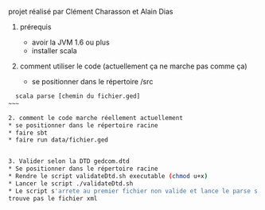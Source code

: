 projet réalisé par Clément Charasson et Alain Dias

1. prérequis
	* avoir la JVM 1.6 ou plus
	* installer scala

2. comment utiliser le code (actuellement ça ne marche pas comme ça)
	* se positionner dans le répertoire /src

  ~~~~sh
	scala parse [chemin du fichier.ged]
  ~~~

2. comment le code marche réellement actuellement
  * se positionner dans le répertoire racine
  * faire sbt
  * faire run data/fichier.ged


3. Valider selon la DTD gedcom.dtd
  * Se positionner dans le répertoire racine
  * Rendre le script validateDtd.sh executable (chmod u+x)
  * Lancer le script ./validateDtd.sh
  * Le script s'arrete au premier fichier non valide et lance le parse s'il ne 
  trouve pas le fichier xml
